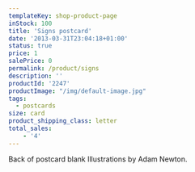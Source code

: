 ```yaml
---
templateKey: shop-product-page
inStock: 100
title: 'Signs postcard'
date: '2013-03-31T23:04:18+01:00'
status: true
price: 1
salePrice: 0
permalink: /product/signs
description: ''
productId: '2247'
productImage: "/img/default-image.jpg"
tags:
  - postcards
size: card
product_shipping_class: letter
total_sales:
    - '4'
---
```

Back of postcard blank Illustrations by Adam Newton.